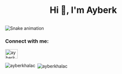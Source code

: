 <h1 align="center">Hi 👋, I'm Ayberk</h1>

<p align="left"> <a href="https://twitter.com/" target="blank"><img src="https://img.shields.io/twitter/follow/?logo=twitter&style=for-the-badge" alt="" /></a> </p>


![Snake animation](https://github.com/thepiyushmalhotra/thepiyushmalhotra/blob/output/github-contribution-grid-snake.svg)


<h3 align="left">Connect with me:</h3>
<p align="left">
<a href="https://linkedin.com/in/ayberkhalac" target="blank"><img align="center" src="https://raw.githubusercontent.com/rahuldkjain/github-profile-readme-generator/master/src/images/icons/Social/linked-in-alt.svg" alt="ayberkhalac" height="30" width="40" /></a>
</p>

<p><img align="left" src="https://github-readme-stats.vercel.app/api/top-langs?username=ayberkhalac&show_icons=true&locale=en&layout=compact" alt="ayberkhalac" /></p>

<p>&nbsp;<img align="center" src="https://github-readme-stats.vercel.app/api?username=ayberkhalac&show_icons=true&locale=en" alt="ayberkhalac" /></p>
